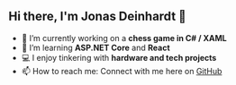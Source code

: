 ## Hi there, I'm Jonas Deinhardt 👋

- 🔭 I’m currently working on a **chess game in C# / XAML**  
- 🌱 I’m learning **ASP.NET Core** and **React**  
- 💻 I enjoy tinkering with **hardware and tech projects**  
- 📫 How to reach me: Connect with me here on [GitHub](https://github.com/JDeinhardt)
